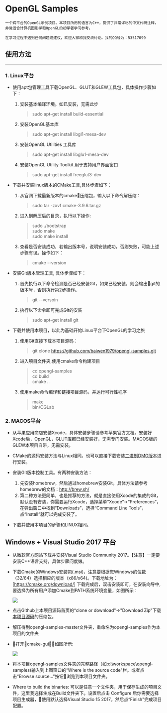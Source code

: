 # OpenGL Samples

    一个跨平台的OpenGL示例项目。本项目所用的语言为C++，提供了非常详尽的中文代码注释，非常适合计算机图形学和OpenGL的初学者学习参考。

    在学习过程中遇到任何问题或建议，欢迎大家和我交流讨论。我的QQ号为：53517099

## 使用方法
----
### 1. Linux平台

* 使用apt包管理工具下载OpenGL、GLUT和GLEW工具包，具体操作步骤如下：
    
  1. 安装基本编译环境。如已安装，无需此步
     > sudo apt-get install build-essential
  2. 安装OpenGL基本库
     > sudo apt-get install libgl1-mesa-dev
  3. 安装OpenGL Utilities 工具库
     > sudo apt-get install libglu1-mesa-dev
  4. 安装OpenGL Utility Toolkit 用于支持用户界面窗口
     > sudo apt-get install freeglut3-dev

* 下载并安装linux版本的CMake工具,具体步骤如下：

  1. 从官网下载最新版本的cmake压缩包，输入以下命令解压缩：
     > sudo tar -zxvf cmake-3.9.6.tar.gz
  2. 进入到解压后的目录，执行以下操作:
     > sudo ./bootstrap  
     > sudo make  
     > sudo make install
  3. 查看是否安装成功，若输出版本号，说明安装成功，否则失败，可能上述步骤有误。操作如下：
     > cmake --version

* 安装Git版本管理工具, 具体步骤如下：
  
  1. 首先执行以下命令检测是否已经安装Git，如果已经安装，则会输出git的版本号，否则执行第2步操作。
     > git --versoin
  2. 执行以下命令即可完成Git的安装
     > sudo apt-get install git

* 下载并使用本项目，以此为基础开始Linux平台下OpenGL的学习之旅
  
  1. 使用Git直接下载本项目源码：
     > git clone https://github.com/baiwen1979/opengl-samples.git
  
  2. 进入项目文件夹,使用cmake命令构建项目
     > cd opengl-samples  
     > cd build  
     > cmake .. 
  3. 使用make命令编译和链接项目源码，并运行可行性程序 
     > make  
     > bin/CGLab

### 2. MACOS平台

* 从苹果应用商店安装Xcode，具体安装步骤请参考苹果官方文档。安装好Xcode后，OpenGL，GLUT库都已经安装好，无需专门安装。MACOS版的GLEW本项目自带，无需安装。

* CMake的源码安装方法与Linux相同。也可以直接下载安装[二进制DMG版本](https://cmake.org/download/)进行安装。

* 安装Git版本控制工具。有两种安装方法：

  1. 先安装homebrew，然后通过homebrew安装Git，具体方法请参考homebrew的文档：http://brew.sh/
  2. 第二种方法更简单，也是推荐的方法，就是直接使用Xcode的集成的Git，默认没有安装，你需要运行Xcode，选择菜单“Xcode”->“Preferences”，在弹出窗口中找到“Downloads”，选择“Command Line Tools”，点“Install”就可以完成安装了。

* 下载并使用本项目的步骤和LINUX相同。

## Windows + Visual Studio 2017 平台

* 从微软官方网站下载并安装Visual Studio Community 2017。【注意】一定要安装C++语言支持，具体步骤问度娘。

* 下载Cmake的Windows安装包(.msi)，注意要根据您Windows的位数（32/64）选择相应的版本（x86/x64)。下载地址为：[https://cmake.org/download/]  下载完成后，双击安装即可，在安装向导中,要选择为所有用户添加Cmake到PATH系统环境变量，如图所示：

    <img src="http://img.blog.csdn.net/20160830035822836"/>

* 点击Github上本项目源码首页的“clone or download"->"Download Zip"下载[本项目源码](https://github.com/baiwen1979/opengl-samples)的压缩包。

* 解压得到opengl-samples-master文件夹，重命名为opengl-samples作为本项目的文件夹

* 打开cmake-gui，如图所示:

    <img src="https://images2015.cnblogs.com/blog/62720/201605/62720-20160505042020388-810600337.png"/>

* 将本项目opengl-samples文件夹的完整路径（如:d:\workspace\opengl-samples)输入到上图窗口的“Where is the source code"栏。或者点击“Browse source..."按钮浏览到本项目文件夹。

* Where to build the binaries: 可以是任意一个文件夹，用于保存生成的项目文件，这里我选择生成在Build文件夹下。设置后点击 Configure 后你需要选择项目生成器，使用默认选择Visual Studio 15 2017，然后点“Finish"完成项目配置。
